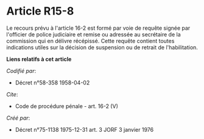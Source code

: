 # Article R15-8

Le recours prévu à l'article 16-2 est formé par voie de requête signée par l'officier de police judiciaire et remise ou
adressée au secrétaire de la commission qui en délivre récépissé. Cette requête contient toutes indications utiles sur la
décision de suspension ou de retrait de l'habilitation.

**Liens relatifs à cet article**

_Codifié par_:

  - Décret n°58-358 1958-04-02

_Cite_:

  - Code de procédure pénale - art. 16-2 (V)

_Créé par_:

  - Décret n°75-1138 1975-12-31 art. 3 JORF 3 janvier 1976
